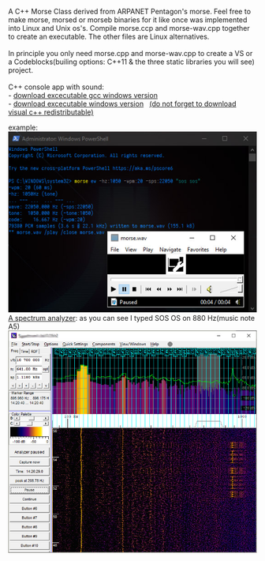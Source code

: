 A C++ Morse Class derived from ARPANET Pentagon's morse. Feel free to make morse, morsed or morseb binaries for it like once was implemented into Linux and Unix os's. Compile morse.ccp and morse-wav.cpp together to create an executable. The other files are Linux alternatives.
<br>
<br>In principle you only need morse.cpp and morse-wav.cpp to create a VS or a Codeblocks(builing options: C++11 & the three static libraries you will see) project.<br><br>
C++ console app with sound:<br>
-&nbsp;<a href="https://drive.google.com/file/d/1EJbXndLjUnZlcVjMMJ_UjdJA0__PVJGM/view?usp=sharing" target="_blank">download excecutable gcc windows version</a><br> 
-&nbsp;<a href="https://drive.google.com/file/d/1KmTzZCuLAnypr_b2BC_YfsU5osnMG4uS/view?usp=sharing" target="_blank">download excecutable windows version</a>&nbsp;&nbsp;
<a href="https://support.microsoft.com/en-us/topic/the-latest-supported-visual-c-downloads-2647da03-1eea-4433-9aff-95f26a218cc0" target="_blank">(do not forget to download visual c++ redistributable)</a><br> 

example:<br>
<img src=https://github.com/RayColt/morse/blob/master/cpp/morse.jpg>
<br>
<a href="https://www.qsl.net/dl4yhf/spectra1.html" target="_blank">A spectrum analyzer</a>: as you can see I typed SOS OS on 880 Hz(music note A5)<br>
<img src="https://github.com/RayColt/morse/blob/master/cpp/spectrum-analyzer-morse.jpg" />
<br>

